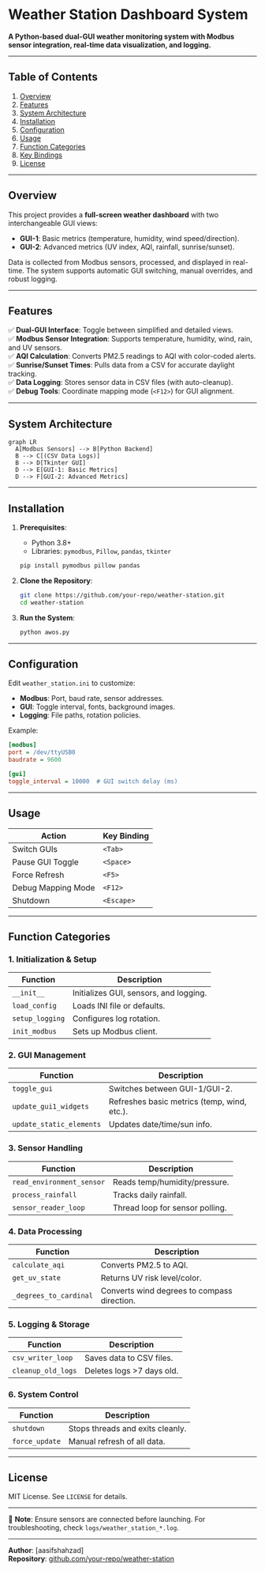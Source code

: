 # Weather Station Dashboard System  

**A Python-based dual-GUI weather monitoring system with Modbus sensor integration, real-time data visualization, and logging.**  

---

## Table of Contents  
1. [Overview](#overview)  
2. [Features](#features)  
3. [System Architecture](#system-architecture)  
4. [Installation](#installation)  
5. [Configuration](#configuration)  
6. [Usage](#usage)  
7. [Function Categories](#function-categories)  
8. [Key Bindings](#key-bindings)  
9. [License](#license)  

---

## Overview  
This project provides a **full-screen weather dashboard** with two interchangeable GUI views:  
- **GUI-1**: Basic metrics (temperature, humidity, wind speed/direction).  
- **GUI-2**: Advanced metrics (UV index, AQI, rainfall, sunrise/sunset).  

Data is collected from Modbus sensors, processed, and displayed in real-time. The system supports automatic GUI switching, manual overrides, and robust logging.  

---

## Features  
✅ **Dual-GUI Interface**: Toggle between simplified and detailed views.  
✅ **Modbus Sensor Integration**: Supports temperature, humidity, wind, rain, and UV sensors.  
✅ **AQI Calculation**: Converts PM2.5 readings to AQI with color-coded alerts.  
✅ **Sunrise/Sunset Times**: Pulls data from a CSV for accurate daylight tracking.  
✅ **Data Logging**: Stores sensor data in CSV files (with auto-cleanup).  
✅ **Debug Tools**: Coordinate mapping mode (`<F12>`) for GUI alignment.  

---

## System Architecture  
```mermaid  
graph LR  
  A[Modbus Sensors] --> B[Python Backend]  
  B --> C[(CSV Data Logs)]  
  B --> D[Tkinter GUI]  
  D --> E[GUI-1: Basic Metrics]  
  D --> F[GUI-2: Advanced Metrics]  
```  

---

## Installation  
1. **Prerequisites**:  
   - Python 3.8+  
   - Libraries: `pymodbus`, `Pillow`, `pandas`, `tkinter`  
   ```sh  
   pip install pymodbus pillow pandas   
   ```  

2. **Clone the Repository**:  
   ```sh  
   git clone https://github.com/your-repo/weather-station.git  
   cd weather-station  
   ```  

3. **Run the System**:  
   ```sh  
   python awos.py  
   ```  

---

## Configuration  
Edit `weather_station.ini` to customize:  
- **Modbus**: Port, baud rate, sensor addresses.  
- **GUI**: Toggle interval, fonts, background images.  
- **Logging**: File paths, rotation policies.  

Example:  
```ini  
[modbus]  
port = /dev/ttyUSB0  
baudrate = 9600  

[gui]  
toggle_interval = 10000  # GUI switch delay (ms)  
```  

---

## Usage  
| Action                | Key Binding       |  
|-----------------------|-------------------|  
| Switch GUIs           | `<Tab>`           |  
| Pause GUI Toggle      | `<Space>`         |  
| Force Refresh         | `<F5>`            |  
| Debug Mapping Mode    | `<F12>`           |  
| Shutdown              | `<Escape>`        |  

---

## Function Categories  

### 1. **Initialization & Setup**  
| Function                | Description                                  |  
|-------------------------|----------------------------------------------|  
| `__init__`              | Initializes GUI, sensors, and logging.      |  
| `load_config`           | Loads INI file or defaults.                 |  
| `setup_logging`         | Configures log rotation.                    |  
| `init_modbus`           | Sets up Modbus client.                      |  

### 2. **GUI Management**  
| Function                | Description                                  |  
|-------------------------|----------------------------------------------|  
| `toggle_gui`            | Switches between GUI-1/GUI-2.               |  
| `update_gui1_widgets`   | Refreshes basic metrics (temp, wind, etc.). |  
| `update_static_elements`| Updates date/time/sun info.                 |  

### 3. **Sensor Handling**  
| Function                | Description                                  |  
|-------------------------|----------------------------------------------|  
| `read_environment_sensor` | Reads temp/humidity/pressure.              |  
| `process_rainfall`      | Tracks daily rainfall.                       |  
| `sensor_reader_loop`    | Thread loop for sensor polling.              |  

### 4. **Data Processing**  
| Function                | Description                                  |  
|-------------------------|----------------------------------------------|  
| `calculate_aqi`         | Converts PM2.5 to AQI.                       |  
| `get_uv_state`          | Returns UV risk level/color.                 |  
| `_degrees_to_cardinal`  | Converts wind degrees to compass direction.  |  

### 5. **Logging & Storage**  
| Function                | Description                                  |  
|-------------------------|----------------------------------------------|  
| `csv_writer_loop`       | Saves data to CSV files.                     |  
| `cleanup_old_logs`      | Deletes logs >7 days old.                    |  

### 6. **System Control**  
| Function                | Description                                  |  
|-------------------------|----------------------------------------------|  
| `shutdown`             | Stops threads and exits cleanly.             |  
| `force_update`          | Manual refresh of all data.                  |  

---

## License  
MIT License. See `LICENSE` for details.  

--- 

📌 **Note**: Ensure sensors are connected before launching. For troubleshooting, check `logs/weather_station_*.log`.  

--- 

**Author**: [aasifshahzad]  
**Repository**: [github.com/your-repo/weather-station](https://github.com/paakwin/multi_gui_awos)